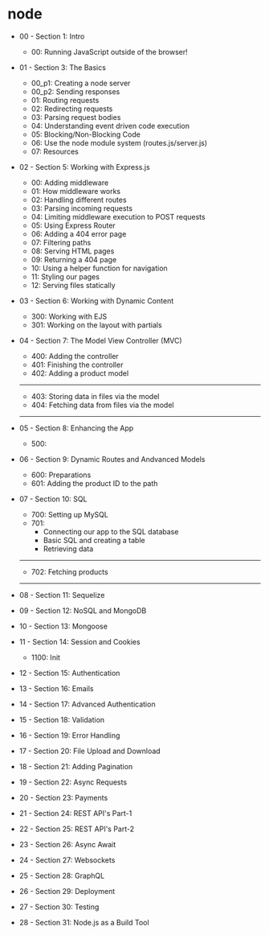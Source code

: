 # node

* 00 - Section 1: Intro
    * 00: Running JavaScript outside of the browser!

* 01 - Section 3: The Basics
    * 00_p1: Creating a node server
    * 00_p2: Sending responses
    * 01: Routing requests
    * 02: Redirecting requests
    * 03: Parsing request bodies
    * 04: Understanding event driven code execution
    * 05: Blocking/Non-Blocking Code
    * 06: Use the node module system (routes.js/server.js)
    * 07: Resources

* 02 - Section 5: Working with Express.js
    * 00: Adding middleware
    * 01: How middleware works
    * 02: Handling different routes
    * 03: Parsing incoming requests
    * 04: Limiting middleware execution to POST requests
    * 05: Using Express Router
    * 06: Adding a 404 error page
    * 07: Filtering paths
    * 08: Serving HTML pages
    * 09: Returning a 404 page
    * 10: Using a helper function for navigation
    * 11: Styling our pages
    * 12: Serving files statically

* 03 - Section 6: Working with Dynamic Content
    * 300: Working with EJS
    * 301: Working on the layout with partials

* 04 - Section 7: The Model View Controller (MVC)
    * 400: Adding the controller
    * 401: Finishing the controller
    * 402: Adding a product model

    ********************************************
    * 403: Storing data in files via the model
    * 404: Fetching data from files via the model
    ********************************************

* 05 - Section 8: Enhancing the App
    * 500: 

* 06 - Section 9: Dynamic Routes and Andvanced Models
    * 600: Preparations
    * 601: Adding the product ID to the path

* 07 - Section 10: SQL
    * 700: Setting up MySQL
    * 701: 
        * Connecting our app to the SQL database
        * Basic SQL and creating a table
        * Retrieving data

    *********************************************
    * 702: Fetching products
    *********************************************

* 08 - Section 11: Sequelize
* 09 - Section 12: NoSQL and MongoDB
* 10 - Section 13: Mongoose
* 11 - Section 14: Session and Cookies
    * 1100: Init

* 12 - Section 15: Authentication
* 13 - Section 16: Emails
* 14 - Section 17: Advanced Authentication
* 15 - Section 18: Validation
* 16 - Section 19: Error Handling
* 17 - Section 20: File Upload and Download
* 18 - Section 21: Adding Pagination
* 19 - Section 22: Async Requests
* 20 - Section 23: Payments
* 21 - Section 24: REST API's Part-1
* 22 - Section 25: REST API's Part-2
* 23 - Section 26: Async Await
* 24 - Section 27: Websockets
* 25 - Section 28: GraphQL
* 26 - Section 29: Deployment
* 27 - Section 30: Testing
* 28 - Section 31: Node.js as a Build Tool